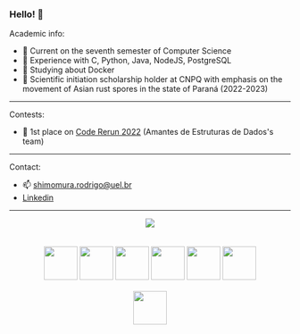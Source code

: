 ### Hello! 👋

Academic info:
- 🔭 Current on the seventh semester of Computer Science
- 🎯 Experience with C, Python, Java, NodeJS, PostgreSQL
- 🌱 Studying about Docker
- 📝 Scientific initiation scholarship holder at CNPQ with emphasis on the movement of Asian rust spores in the state of Paraná (2022-2023)
---------------------------------------------------------------
Contests:
- 🥇 1st place on [Code Rerun 2022](https://www.ieeeuel.org/coderrerun/) (Amantes de Estruturas de Dados's team)
---------------------------------------------------------------
Contact:
- 📫 shimomura.rodrigo@uel.br
- [Linkedin](https://www.linkedin.com/in/rodrigo-mimura-shimomura-17851222a/)
---------------------------------------------------------------
<div align="center">  
  <img display:inline-block src="https://github-readme-stats.vercel.app/api/top-langs/?username=rmshimomura&layout=donut&theme=highcontrast&hide_border=true&langs_count=8"/>
</div>
<br><br>
<div align="center">  
  <img src="https://cdn.jsdelivr.net/gh/devicons/devicon/icons/c/c-original.svg" width="60" height="60" />
  <img src="https://cdn.jsdelivr.net/gh/devicons/devicon/icons/python/python-original.svg" width="60" height="60"/> 
  <img src="https://cdn.jsdelivr.net/gh/devicons/devicon/icons/java/java-original.svg" width="60" height="60" />
  <img src="https://cdn.jsdelivr.net/gh/devicons/devicon/icons/nodejs/nodejs-original.svg" width="60" height="60" />
  <img src="https://cdn.jsdelivr.net/gh/devicons/devicon/icons/postgresql/postgresql-original.svg" width="60" height="60" />  
  <img src="https://cdn.jsdelivr.net/gh/devicons/devicon/icons/docker/docker-original.svg" width="60" height="60" />
</div>
<br>
<div align="center">
  <img src="https://cdn.jsdelivr.net/gh/devicons/devicon/icons/linkedin/linkedin-original.svg" width="60" height="60"/>        
</div>
          
  
